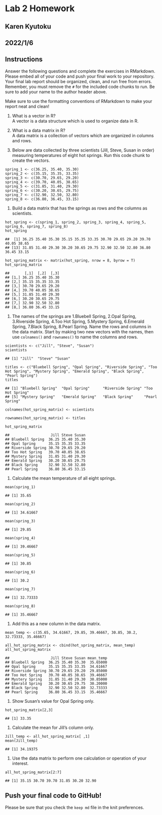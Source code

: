 # Lab 2 Homework

## Karen Kyutoku

## 2022/1/6

## Instructions

Answer the following questions and complete the exercises in RMarkdown.
Please embed all of your code and push your final work to your
repository. Your final lab report should be organized, clean, and run
free from errors. Remember, you must remove the `#` for the included
code chunks to run. Be sure to add your name to the author header above.

Make sure to use the formatting conventions of RMarkdown to make your
report neat and clean!

1.  What is a vector in R?  
    A vector is a data structure which is used to organize data in R.

2.  What is a data matrix in R?  
    A data matrix is a collection of vectors which are organized in
    columns and rows.

3.  Below are data collected by three scientists (Jill, Steve, Susan in
    order) measuring temperatures of eight hot springs. Run this code
    chunk to create the vectors.

<!-- -->

    spring_1 <- c(36.25, 35.40, 35.30)
    spring_2 <- c(35.15, 35.35, 33.35)
    spring_3 <- c(30.70, 29.65, 29.20)
    spring_4 <- c(39.70, 40.05, 38.65)
    spring_5 <- c(31.85, 31.40, 29.30)
    spring_6 <- c(30.20, 30.65, 29.75)
    spring_7 <- c(32.90, 32.50, 32.80)
    spring_8 <- c(36.80, 36.45, 33.15)

1.  Build a data matrix that has the springs as rows and the columns as
    scientists.

<!-- -->

    hot_spring <- c(spring_1, spring_2, spring_3, spring_4, spring_5, spring_6, spring_7, spring_8)
    hot_spring

    ##  [1] 36.25 35.40 35.30 35.15 35.35 33.35 30.70 29.65 29.20 39.70 40.05 38.65
    ## [13] 31.85 31.40 29.30 30.20 30.65 29.75 32.90 32.50 32.80 36.80 36.45 33.15

    hot_spring_matrix <- matrix(hot_spring, nrow = 8, byrow = T)
    hot_spring_matrix

    ##       [,1]  [,2]  [,3]
    ## [1,] 36.25 35.40 35.30
    ## [2,] 35.15 35.35 33.35
    ## [3,] 30.70 29.65 29.20
    ## [4,] 39.70 40.05 38.65
    ## [5,] 31.85 31.40 29.30
    ## [6,] 30.20 30.65 29.75
    ## [7,] 32.90 32.50 32.80
    ## [8,] 36.80 36.45 33.15

1.  The names of the springs are 1.Bluebell Spring, 2.Opal Spring,
    3.Riverside Spring, 4.Too Hot Spring, 5.Mystery Spring, 6.Emerald
    Spring, 7.Black Spring, 8.Pearl Spring. Name the rows and columns in
    the data matrix. Start by making two new vectors with the names,
    then use `colnames()` and `rownames()` to name the columns and rows.

<!-- -->

    scientists <- c("Jill", "Steve", "Susan")
    scientists

    ## [1] "Jill"  "Steve" "Susan"

    titles <- c("Bluebell Spring", "Opal Spring", "Riverside Spring", "Too Hot Spring", "Mystery Spring", "Emerald Spring", "Black Spring", "Pearl Spring")
    titles

    ## [1] "Bluebell Spring"  "Opal Spring"      "Riverside Spring" "Too Hot Spring"  
    ## [5] "Mystery Spring"   "Emerald Spring"   "Black Spring"     "Pearl Spring"

    colnames(hot_spring_matrix) <- scientists

    rownames(hot_spring_matrix) <- titles

    hot_spring_matrix

    ##                   Jill Steve Susan
    ## Bluebell Spring  36.25 35.40 35.30
    ## Opal Spring      35.15 35.35 33.35
    ## Riverside Spring 30.70 29.65 29.20
    ## Too Hot Spring   39.70 40.05 38.65
    ## Mystery Spring   31.85 31.40 29.30
    ## Emerald Spring   30.20 30.65 29.75
    ## Black Spring     32.90 32.50 32.80
    ## Pearl Spring     36.80 36.45 33.15

1.  Calculate the mean temperature of all eight springs.

<!-- -->

    mean(spring_1)

    ## [1] 35.65

    mean(spring_2)

    ## [1] 34.61667

    mean(spring_3)

    ## [1] 29.85

    mean(spring_4)

    ## [1] 39.46667

    mean(spring_5)

    ## [1] 30.85

    mean(spring_6)

    ## [1] 30.2

    mean(spring_7)

    ## [1] 32.73333

    mean(spring_8)

    ## [1] 35.46667

1.  Add this as a new column in the data matrix.

<!-- -->

    mean_temp <- c(35.65, 34.61667, 29.85, 39.46667, 30.85, 30.2, 32.73333, 35.46667)

    all_hot_spring_matrix <- cbind(hot_spring_matrix, mean_temp)
    all_hot_spring_matrix

    ##                   Jill Steve Susan mean_temp
    ## Bluebell Spring  36.25 35.40 35.30  35.65000
    ## Opal Spring      35.15 35.35 33.35  34.61667
    ## Riverside Spring 30.70 29.65 29.20  29.85000
    ## Too Hot Spring   39.70 40.05 38.65  39.46667
    ## Mystery Spring   31.85 31.40 29.30  30.85000
    ## Emerald Spring   30.20 30.65 29.75  30.20000
    ## Black Spring     32.90 32.50 32.80  32.73333
    ## Pearl Spring     36.80 36.45 33.15  35.46667

1.  Show Susan’s value for Opal Spring only.

<!-- -->

    hot_spring_matrix[2,3]

    ## [1] 33.35

1.  Calculate the mean for Jill’s column only.

<!-- -->

    Jill_temp <- all_hot_spring_matrix[ ,1]
    mean(Jill_temp)

    ## [1] 34.19375

1.  Use the data matrix to perform one calculation or operation of your
    interest.

<!-- -->

    all_hot_spring_matrix[2:7]

    ## [1] 35.15 30.70 39.70 31.85 30.20 32.90

## Push your final code to GitHub!

Please be sure that you check the `keep md` file in the knit
preferences.
